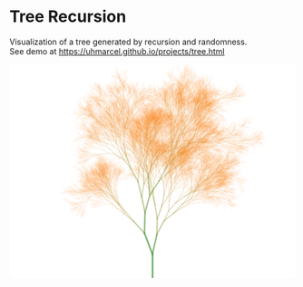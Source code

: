 # Tree Recursion
Visualization of a tree generated by recursion and randomness.  
See demo at https://uhmarcel.github.io/projects/tree.html  

![Demo tree](demo.png?raw=true "Demo tree")
